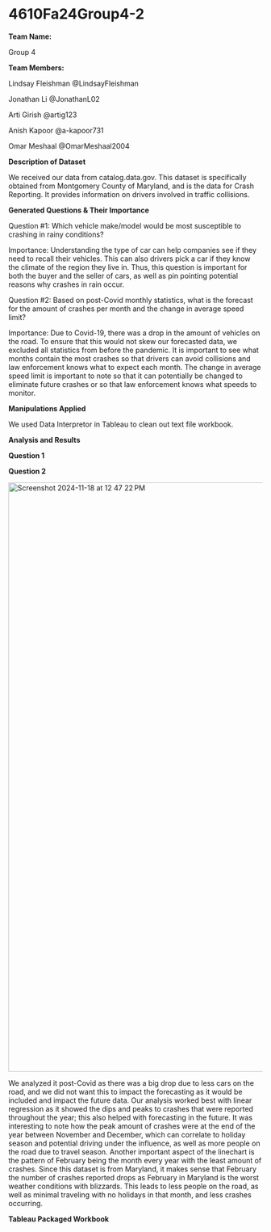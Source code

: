 # 4610Fa24Group4-2

**Team Name:**

Group 4

**Team Members:**

Lindsay Fleishman @LindsayFleishman

Jonathan Li @JonathanL02

Arti Girish @artig123

Anish Kapoor @a-kapoor731

Omar Meshaal @OmarMeshaal2004


**Description of Dataset**

We received our data from catalog.data.gov. This dataset is specifically obtained from Montgomery County of Maryland, and is the data for Crash Reporting. It provides information on drivers involved in traffic collisions. 

**Generated Questions & Their Importance**

Question #1: Which vehicle make/model would be most susceptible to crashing in rainy conditions?

Importance: Understanding the type of car can help companies see if they need to recall their vehicles. This can also drivers pick a car if they know the climate of the region they live in. Thus, this question is important for both the buyer and the seller of cars, as well as pin pointing potential reasons why crashes in rain occur.


Question #2: Based on post-Covid monthly statistics, what is the forecast for the amount of crashes per month and the change in average speed limit?

Importance: Due to Covid-19, there was a drop in the amount of vehicles on the road. To ensure that this would not skew our forecasted data, we excluded all statistics from before the pandemic. It is important to see what months contain the most crashes so that drivers can avoid collisions and law enforcement knows what to expect each month. The change in average speed limit is important to note so that it can potentially be changed to eliminate future crashes or so that law enforcement knows what speeds to monitor.

**Manipulations Applied**

We used Data Interpretor in Tableau to clean out text file workbook. 

**Analysis and Results**

**Question 1**

**Question 2**

<img width="1167" alt="Screenshot 2024-11-18 at 12 47 22 PM" src="https://github.com/user-attachments/assets/259f0001-64aa-4b79-b967-6552de3a5a02">


We analyzed it post-Covid as there was a big drop due to less cars on the road, and we did not want this to impact the forecasting as it would be included and impact the future data. Our analysis worked best with linear regression as it showed the dips and peaks to crashes that were reported throughout the year; this also helped with forecasting in the future. It was interesting to note how the peak amount of crashes were at the end of the year between November and December, which can correlate to holiday season and potential driving under the influence, as well as more people on the road due to travel season. Another important aspect of the linechart is the pattern of February being the month every year with the least amount of crashes. Since this dataset is from Maryland, it makes sense that February the number of crashes reported drops as February in Maryland is the worst weather conditions with blizzards. This leads to less people on the road, as well as minimal traveling with no holidays in that month, and less crashes occurring.

**Tableau Packaged Workbook**
